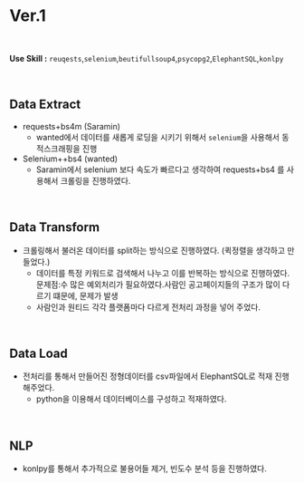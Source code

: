 # Ver.1
<br>

**Use Skill :**  `reuqests`,`selenium`,`beutifullsoup4`,`psycopg2`,`ElephantSQL`,`konlpy`


<br>

## Data Extract
- requests+bs4m (Saramin)<br>
  - wanted에서 데이터를 새롭게 로딩을 시키기 위해서 `selenium`을 사용해서 동적스크래핑을 진행
- Selenium++bs4 (wanted)
  - Saramin에서 selenium 보다 속도가 빠르다고 생각하여 requests+bs4 를 사용해서  크롤링을 진행하였다.  
<br>

## Data Transform
-  크롤링해서 불러온 데이터를 split하는 방식으로 진행하였다. (퀵정렬을 생각하고 만들었다.) 
    - 데이터를 특정 키워드로 검색해서 나누고 이를 반복하는 방식으로 진행하였다.<br>
      문제점:수 많은 예외처리가 필요하였다.사람인 공고페이지들의 구조가 많이 다르기 떄문에, 문제가 발생 
    - 사람인과 원티드 각각 플랫폼마다 다르게 전처리 과정을 넣어 주었다.
<br>

## Data Load
- 전처리를 통해서 만들어진 정형데이터를 csv파일에서 ElephantSQL로 적재 진행해주었다. 
  - python을 이용해서 데이터베이스를 구성하고 적재하였다. 
<br>

## NLP
- konlpy를 통해서 추가적으로 불용어들 제거, 빈도수 분석 등을 진행하였다.
<br><br>
<br><br>
